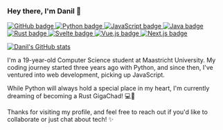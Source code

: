 ### Hey there, I'm Danil 👋

<!--Badges-->
<p align="left">
  <a href="https://github.com/pjotrvas">
    <img src="https://badgen.net/badge/icon/github?icon=github&label" alt="GitHub badge">
  </a>
  <a href="https://python.org/">
    <img src="https://badgen.net/badge/icon/python?icon=python&label" alt="Python badge">
  </a>
  <a href="https://developer.mozilla.org/en-US/docs/Web/JavaScript">
    <img src="https://badgen.net/badge/icon/javascript?icon=javascript&label" alt="JavaScript badge">
  </a>
  <a href="https://www.java.com/en/">
    <img src="https://badgen.net/badge/icon/java?icon=java&label" alt="Java badge">
  </a>
  <a href="https://www.rust-lang.org/">
    <img src="https://badgen.net/badge/icon/rust?icon=rust&label" alt="Rust badge">
  </a>
  <a href="https://svelte.dev/">
    <img src="https://badgen.net/badge/icon/svelte?icon=svelte&label" alt="Svelte badge">
  </a>
  <a href="https://vuejs.org/">
    <img src="https://badgen.net/badge/icon/vue.js?icon=vue.js&label" alt="Vue.js badge">
  </a>
  <a href="https://nextjs.org/">
    <img src="https://badgen.net/badge/icon/next.js?icon=next.js&label" alt="Next.js badge">
  </a>
</p>

[![Danil's GitHub stats](https://github-readme-stats.vercel.app/api?username=ProcrastinatorMuffin&show_icons=true&theme=onedark)](https://github.com/ProcrastinatorMuffin/github-readme-stats)


<!--Introduction-->
I'm a 19-year-old Computer Science student at Maastricht University. My coding journey started three years ago with Python, and since then, I've ventured into web development, picking up JavaScript.

While Python will always hold a special place in my heart, I'm currently dreaming of becoming a Rust GigaChad! 💻🦀 

Thanks for visiting my profile, and feel free to reach out if you'd like to collaborate or just chat about tech! ✨
